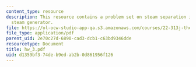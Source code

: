 ```yaml
---
content_type: resource
description: This resource contains a problem set on steam separation in a PWR U-tube
  steam generator.
file: https://ol-ocw-studio-app-qa.s3.amazonaws.com/courses/22-313j-thermal-hydraulics-in-power-technology-spring-2007/d1359bf374deb9edab2b0d861956f126_hw_3.pdf
file_type: application/pdf
parent_uid: 2e70c27d-6890-cad3-dcb1-c63bd9346dde
resourcetype: Document
title: hw_3.pdf
uid: d1359bf3-74de-b9ed-ab2b-0d861956f126
---
```

